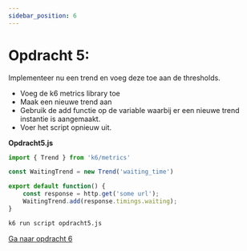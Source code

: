 ```yaml
---
sidebar_position: 6
---
```


# Opdracht 5:
Implementeer nu een trend en voeg deze toe aan de thresholds.
- Voeg de k6 metrics library toe
- Maak een nieuwe trend aan
- Gebruik de add functie op de variable waarbij er een nieuwe trend instantie is aangemaakt.
- Voer het script opnieuw uit.

<b>Opdracht5.js</b>

```javascript
import { Trend } from 'k6/metrics'

const WaitingTrend = new Trend('waiting_time')

export default function() {
    const response = http.get('some url');
    WaitingTrend.add(response.timings.waiting);
}
```

```bash
k6 run script opdracht5.js
```

[Ga naar opdracht 6](https://danielvanbavel.github.io/k6-workshop-api-docs/step6)